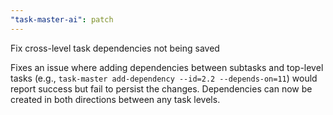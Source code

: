 ```yaml
---
"task-master-ai": patch
---
```


Fix cross-level task dependencies not being saved

Fixes an issue where adding dependencies between subtasks and top-level tasks (e.g., `task-master add-dependency --id=2.2 --depends-on=11`) would report success but fail to persist the changes. Dependencies can now be created in both directions between any task levels.
